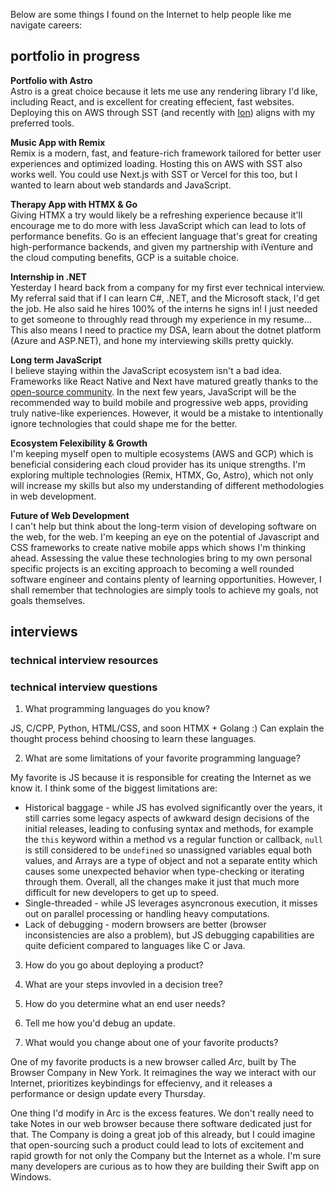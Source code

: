 Below are some things I found on the Internet to help people like me navigate careers:

## portfolio in progress

**Portfolio with Astro** <br />
Astro is a great choice because it lets me use any rendering library I'd like, including React, and is excellent for
creating effecient, fast websites. Deploying this on AWS through SST (and recently with [Ion](https://ion.sst.dev/)) aligns with
my preferred tools.

**Music App with Remix** <br />
Remix is a modern, fast, and feature-rich framework tailored for better user experiences and optimized loading. Hosting
this on AWS with SST also works well. You could use Next.js with SST or Vercel for this too, but I wanted to learn about web standards and
JavaScript.

**Therapy App with HTMX & Go** <br />
Giving HTMX a try would likely be a refreshing experience because it'll encourage me to do more with less JavaScript
which can lead to lots of performance benefits. Go is an effecient language that's great for creating high-performance
backends, and given my partnership with iVenture and the cloud computing benefits, GCP is a suitable choice.

**Internship in .NET** <br />
Yesterday I heard back from a company for my first ever technical interview. My referral said that if I can learn C#,
.NET, and the Microsoft stack, I'd get the job. He also said he hires 100% of the interns he signs in! I just needed to
get someone to throughly read through my experience in my resume... This also means I need to practice my DSA, learn
about the dotnet platform (Azure and ASP.NET), and hone my interviewing skills pretty quickly.

**Long term JavaScript** <br />
I believe staying within the JavaScript ecosystem isn't a bad idea. Frameworks like React Native and Next have matured greatly thanks to the [open-source community](https://ion.sst.dev/docs/). In the next few years, JavaScript will be the recommended way to build mobile and progressive web apps, providing truly native-like experiences. However, it would be a mistake to intentionally ignore technologies that could shape me for the better.

**Ecosystem Felexibility & Growth** <br />
I'm keeping myself open to multiple ecosystems (AWS and GCP) which is beneficial considering each cloud provider has its
unique strengths. I'm exploring multiple technologies (Remix, HTMX, Go, Astro), which not only will increase my skills
but also my understanding of different methodologies in web development.

**Future of Web Development** <br />
I can't help but think about the long-term vision of developing software on the web, for the web. I'm keeping an eye on
the potential of Javascript and CSS frameworks to create native mobile apps which shows I'm thinking ahead.
Assessing the value these technologies bring to my own personal specific projects is an exciting approach to becoming a
well rounded software engineer and contains plenty of learning opportunities. However, I shall remember that technologies are simply tools to achieve my goals, not goals themselves.

## interviews

### technical interview resources

### technical interview questions

1. What programming languages do you know?

JS, C/CPP, Python, HTML/CSS, and soon HTMX + Golang :)
Can explain the thought process behind choosing to learn these languages.

2. What are some limitations of your favorite programming language?

My favorite is JS because it is responsible for creating the Internet as we know it. I think some of the biggest
limitations are:

- Historical baggage - while JS has evolved significantly over the years, it still carries some legacy aspects of
  awkward design decisions of the initial releases, leading to confusing syntax and methods, for example the `this`
  keyword within a method vs a regular function or callback, `null` is still considered to be `undefined` so
  unassigned variables equal both values, and Arrays are a type of object and not a separate entity which causes some
  unexpected behavior when type-checking or iterating through them. Overall, all the changes make it just that much more
  difficult for new developers to get up to speed.
- Single-threaded - while JS leverages asyncronous execution, it misses out on parallel processing or handling heavy
  computations.
- Lack of debugging - modern browsers are better (browser inconsistencies are also a problem), but JS debugging
  capabilities are quite deficient compared to languages like C or Java.

3. How do you go about deploying a product?

4. What are your steps invovled in a decision tree?

5. How do you determine what an end user needs?

6. Tell me how you'd debug an update.

7. What would you change about one of your favorite products?

One of my favorite products is a new browser called *Arc*, built by The Browser Company in New York. It reimagines the
way we interact with our Internet, prioritizes keybindings for effecienvy, and it releases a performance or design
update every Thursday.

One thing I'd modify in Arc is the excess features. We don't really need to take Notes in our web browser because there software dedicated just for that. The Company is doing a great job of this already, but I could imagine that open-sourcing such a product could lead to lots of excitement and rapid growth for not only the Company but the Internet as a whole. I'm sure many developers are curious as to how they are building their Swift app on Windows.
